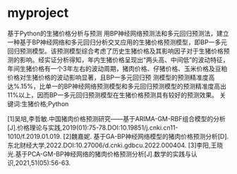 # myproject
基于Python的生猪价格分析与预测
用BP神经网络预测法和多元回归预测法，建立一种基于BP神经网络和多元回归分析交叉应用的生猪价格预测模型，即BP一多元回归预测模型。该预测模型综合考虑了历史生猪价格及其影响因子对于生猪价格预测的影响。经实证分析得知，年内生猪价格呈现出“两头高、中间低”的波动特征，年间生猪价格有一个3年左右的波动周期，猪肉价格、仔猪价格、玉米价格及豆粕价格对生猪价格的波动影响显著，且BP一多元回归预 测模型的预测精准度高达%.15%，比单一的BP神经网络预测模型和多元回归预测模型的预测精准度高出11%以上，因而BP一多元回归预测模型在生猪价格预测具有较好的预测效果。 关键词:生猪价格;Python



[1]吴培,李哲敏.中国猪肉价格预测研究——基于ARIMA-GM-RBF组合模型的分析[J].价格理论与实践,2019(01):75-78.DOI:10.19851/j.cnki.cn11-1010/f.2019.01.019. 
[2]魏嘉妮. 基于GA-BP神经网络模型的猪肉价格预测分析[D].东北财经大学,2022.DOI:10.27006/d.cnki.gdbcu.2022.000404. 
[3]李阳,王晓光.基于PCA-GM-BP神经网络的猪肉价格预测分析[J].数学的实践与认识,2021,51(05):56-63. 
